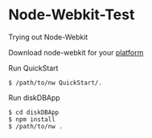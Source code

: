 Node-Webkit-Test
================

Trying out Node-Webkit

Download node-webkit for your [platform](https://github.com/rogerwang/node-webkit)

Run QuickStart

```
$ /path/to/nw QuickStart/.
```

Run diskDBApp

```
$ cd diskDBApp
$ npm install
$ /path/to/nw .
```
